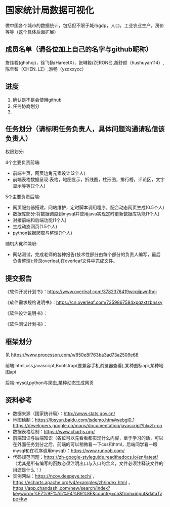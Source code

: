 # 国家统计局数据可视化

做中国各个城市的数据统计，包括但不限于城市gdp，人口，工业农业生产，房价等等（这个具体后面扩展）

## 成员名单（请各位加上自己的名字与github昵称）

詹炜程(ghohoj)，徐飞扬(HareetX)，张琳毅(ZERONE),胡舒颜（hushuyan114）,陈垒智（CHEN_LZ）,游畅（yzdxxycc）


## 进度

1. 确认是不是会使用github
2. 任务协商划分
3. 

## 任务划分（请标明任务负责人，具体问题沟通请私信该负责人）

权限划分:

4个主要负责前端:
- 前端主页，网页边角元素设计(2个人)
- 前端表格数据呈现:表格，地图显示，折线图，柱形图，排行榜，评论区，文字显示等等(2个人)

5个主要负责后端:
- 网页服务器搭建，网站维护，定时脚本调用程序，配合动态网页生成(0.5个人)
- 数据库部分:将数据调度到mysql并使用java实现定时更新数据库功能(1个人)
- 对接前端和后端功能(1个人)
- 生成动态网页(1.5个人)
- python数据爬取与整理(1个人)


随机大冤种兼职:
- 网站测试，完成老师的各种报告(技术性部分由每个部分的负责人编写，最后负责整理):登录overleaf,在overleaf文件中完成文件。

## 提交报告

《软件开发计划书》：https://www.overleaf.com/3782376419wcqjjpwnfhgj

《软件需求规格说明书》：https://cn.overleaf.com/7359867584xpqzxtzbnsxy

《软件设计说明书》：

《软件测试计划书》：

## 框架划分

见 https://www.processon.com/v/650e8f763ba3ad73a2509e68

前端:html,css,javascript,Bootstrap(要兼容手机浏览器查看),某种图标api,某种地图api

后端:mysql,python与爬虫,某种动态生成网页

## 资料参考

- 数据来源（国家统计局）：http://www.stats.gov.cn/
- 地图绘制：https://lbsyun.baidu.com/jsdemo.htm#webgl0_1
https://developers.google.cn/maps/documentation/javascript?hl=zh-cn
- 数据表格绘制：https://www.chartjs.org/
- 前端知识与后端知识（各位可以先看看都实现什么内容，至于学习的话，可以在外面任务划分之后，前端的可以稍微看一下css和html，后端同学看一眼mysql和在程序调用mysql）：https://www.runoob.com/
- 代码规范问题：https://zh-google-styleguide.readthedocs.io/en/latest/ （尤其是所有编写的函数必须注明出口与入口的含义，文件必须注释该文件的用途是什么！）
- 实例网站：https://ncov.deepeye.tech/ ， https://echarts.apache.org/v4/examples/zh/index.html ，https://app.chandashi.com/new/search/index?keyword=%E7%9F%A5%E4%B9%8E&country=cn&from=input&dataType=kw
